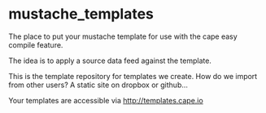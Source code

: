 mustache_templates
==================

The place to put your mustache template for use with the cape easy compile feature.

The idea is to apply a source data feed against the template.

This is the template repository for templates we create. How do we import from other users? A static site on dropbox or github...

Your templates are accessible via http://templates.cape.io
